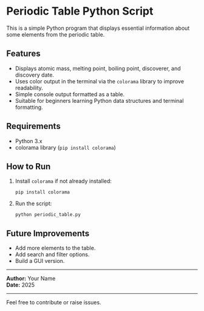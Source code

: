# Periodic Table Python Script

This is a simple Python program that displays essential information about some elements from the periodic table.

## Features
- Displays atomic mass, melting point, boiling point, discoverer, and discovery date.
- Uses color output in the terminal via the `colorama` library to improve readability.
- Simple console output formatted as a table.
- Suitable for beginners learning Python data structures and terminal formatting.

## Requirements
- Python 3.x
- colorama library (`pip install colorama`)

## How to Run
1. Install `colorama` if not already installed:
    ```
    pip install colorama
    ```
2. Run the script:
    ```
    python periodic_table.py
    ```

## Future Improvements
- Add more elements to the table.
- Add search and filter options.
- Build a GUI version.

---

**Author:** Your Name  
**Date:** 2025

---

Feel free to contribute or raise issues.
